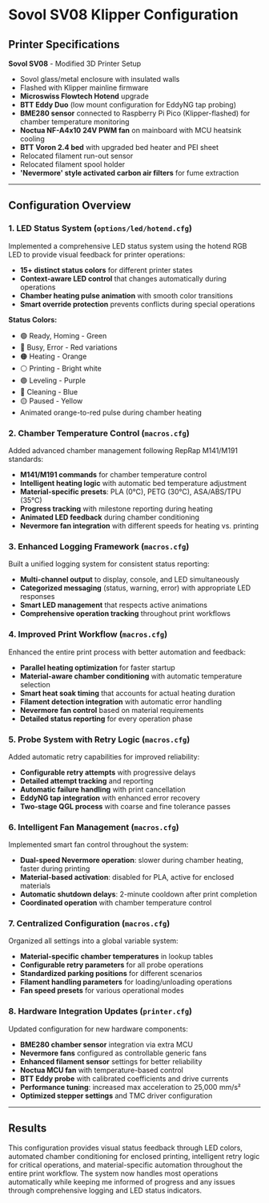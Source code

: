 # Sovol SV08 Klipper Configuration

## Printer Specifications

**Sovol SV08** - Modified 3D Printer Setup
- Sovol glass/metal enclosure with insulated walls
- Flashed with Klipper mainline firmware
- **Microswiss Flowtech Hotend** upgrade
- **BTT Eddy Duo** (low mount configuration for EddyNG tap probing)
- **BME280 sensor** connected to Raspberry Pi Pico (Klipper-flashed) for chamber temperature monitoring
- **Noctua NF-A4x10 24V PWM fan** on mainboard with MCU heatsink cooling
- **BTT Voron 2.4 bed** with upgraded bed heater and PEI sheet
- Relocated filament run-out sensor
- Relocated filament spool holder
- **'Nevermore' style activated carbon air filters** for fume extraction

---

## Configuration Overview

### 1. **LED Status System** (`options/led/hotend.cfg`)

Implemented a comprehensive LED status system using the hotend RGB LED to provide visual feedback for printer operations:

- **15+ distinct status colors** for different printer states
- **Context-aware LED control** that changes automatically during operations
- **Chamber heating pulse animation** with smooth color transitions
- **Smart override protection** prevents conflicts during special operations

**Status Colors:**
- 🟢 Ready, Homing - Green
- 🔴 Busy, Error - Red variations  
- 🟠 Heating - Orange
- ⚪ Printing - Bright white
- 🟣 Leveling - Purple
- 🔵 Cleaning - Blue
- 🟡 Paused - Yellow
- Animated orange-to-red pulse during chamber heating

### 2. **Chamber Temperature Control** (`macros.cfg`)

Added advanced chamber management following RepRap M141/M191 standards:

- **M141/M191 commands** for chamber temperature control
- **Intelligent heating logic** with automatic bed temperature adjustment
- **Material-specific presets**: PLA (0°C), PETG (30°C), ASA/ABS/TPU (35°C)
- **Progress tracking** with milestone reporting during heating
- **Animated LED feedback** during chamber conditioning
- **Nevermore fan integration** with different speeds for heating vs. printing

### 3. **Enhanced Logging Framework** (`macros.cfg`)

Built a unified logging system for consistent status reporting:

- **Multi-channel output** to display, console, and LED simultaneously
- **Categorized messaging** (status, warning, error) with appropriate LED responses
- **Smart LED management** that respects active animations
- **Comprehensive operation tracking** throughout print workflows

### 4. **Improved Print Workflow** (`macros.cfg`)

Enhanced the entire print process with better automation and feedback:

- **Parallel heating optimization** for faster startup
- **Material-aware chamber conditioning** with automatic temperature selection
- **Smart heat soak timing** that accounts for actual heating duration
- **Filament detection integration** with automatic error handling
- **Nevermore fan control** based on material requirements
- **Detailed status reporting** for every operation phase

### 5. **Probe System with Retry Logic** (`macros.cfg`)

Added automatic retry capabilities for improved reliability:

- **Configurable retry attempts** with progressive delays
- **Detailed attempt tracking** and reporting
- **Automatic failure handling** with print cancellation
- **EddyNG tap integration** with enhanced error recovery
- **Two-stage QGL process** with coarse and fine tolerance passes

### 6. **Intelligent Fan Management** (`macros.cfg`)

Implemented smart fan control throughout the system:

- **Dual-speed Nevermore operation**: slower during chamber heating, faster during printing
- **Material-based activation**: disabled for PLA, active for enclosed materials
- **Automatic shutdown delays**: 2-minute cooldown after print completion
- **Coordinated operation** with chamber temperature control

### 7. **Centralized Configuration** (`macros.cfg`)

Organized all settings into a global variable system:

- **Material-specific chamber temperatures** in lookup tables
- **Configurable retry parameters** for all probe operations
- **Standardized parking positions** for different scenarios
- **Filament handling parameters** for loading/unloading operations
- **Fan speed presets** for various operational modes

### 8. **Hardware Integration Updates** (`printer.cfg`)

Updated configuration for new hardware components:

- **BME280 chamber sensor** integration via extra MCU
- **Nevermore fans** configured as controllable generic fans
- **Enhanced filament sensor** settings for better reliability
- **Noctua MCU fan** with temperature-based control
- **BTT Eddy probe** with calibrated coefficients and drive currents
- **Performance tuning**: increased max acceleration to 25,000 mm/s²
- **Optimized stepper settings** and TMC driver configuration

---

## Results

This configuration provides visual status feedback through LED colors, automated chamber conditioning for enclosed printing, intelligent retry logic for critical operations, and material-specific automation throughout the entire print workflow. The system now handles most operations automatically while keeping me informed of progress and any issues through comprehensive logging and LED status indicators.
